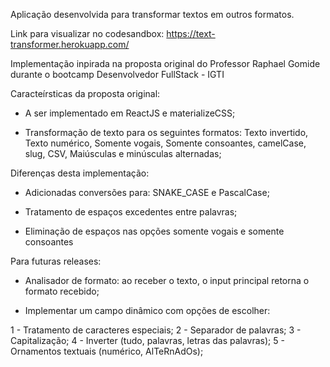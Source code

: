 Aplicação desenvolvida para transformar textos em outros formatos.

Link para visualizar no codesandbox:
https://text-transformer.herokuapp.com/

Implementação inpirada na proposta original do Professor Raphael Gomide durante o bootcamp Desenvolvedor FullStack - IGTI

Caracteírsticas da proposta original:

- A ser implementado em ReactJS e materializeCSS;

- Transformação de texto para os seguintes formatos: Texto invertido, Texto numérico, Somente vogais, Somente consoantes, camelCase, slug, CSV, Maiúsculas e minúsculas alternadas;

Diferenças desta implementação:

-  Adicionadas conversões para: SNAKE_CASE e PascalCase;

- Tratamento de espaços excedentes entre palavras;

- Eliminação de espaços nas opções somente vogais e somente consoantes


Para futuras releases:

- Analisador de formato: ao receber o texto, o input principal retorna o formato recebido;

- Implementar um campo dinâmico com opções de escolher:

1 - Tratamento de caracteres especiais;
2 - Separador de palavras;
3 - Capitalização;
4 - Inverter (tudo, palavras, letras das palavras);
5 - Ornamentos textuais (numérico, AlTeRnAdOs);